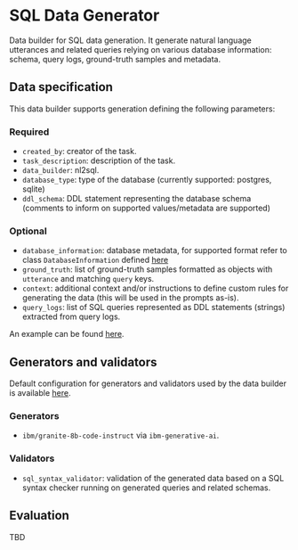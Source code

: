 # SQL Data Generator

Data builder for SQL data generation. It generate natural language utterances and related queries relying on various database information: schema, query logs, ground-truth samples and metadata.

## Data specification

This data builder supports generation defining the following parameters:

### Required

- `created_by`: creator of the task.
- `task_description`: description of the task.
- `data_builder`: nl2sql.
- `database_type`: type of the database (currently supported: postgres, sqlite)
- `ddl_schema`: DDL statement representing the database schema (comments to inform on supported values/metadata are supported)

### Optional

- `database_information`: database metadata, for supported format refer to class `DatabaseInformation` defined [here](./sqlinstruct/models.py)
- `ground_truth`: list of ground-truth samples formatted as objects with `utterance` and matching `query` keys.
- `context`: additional context and/or instructions to define custom rules for generating the data (this will be used in the prompts as-is).
- `query_logs`: list of SQL queries represented as DDL statements (strings) extracted from query logs.

An example can be found [here](../../../data/code/sql/nl2sql/orders/qna.yaml).

## Generators and validators

Default configuration for generators and validators used by the data builder is available [here](./nl2sql.yaml).

### Generators

- `ibm/granite-8b-code-instruct` via `ibm-generative-ai`.

### Validators

- `sql_syntax_validator`: validation of the generated data based on a SQL syntax checker running on generated queries and related schemas.

## Evaluation

TBD
